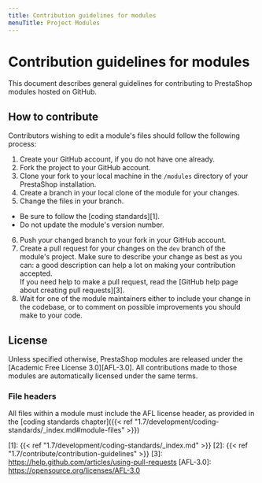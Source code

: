 ```yaml
---
title: Contribution guidelines for modules
menuTitle: Project Modules
---
```


# Contribution guidelines for modules

This document describes general guidelines for contributing to PrestaShop modules hosted on GitHub.

## How to contribute 

Contributors wishing to edit a module's files should follow the following process:

1. Create your GitHub account, if you do not have one already.
2. Fork the project to your GitHub account.
3. Clone your fork to your local machine in the ```/modules``` directory of your PrestaShop installation.
4. Create a branch in your local clone of the module for your changes.
5. Change the files in your branch.

  - Be sure to follow the [coding standards][1].
  - Do not update the module's version number.

6. Push your changed branch to your fork in your GitHub account.
7. Create a pull request for your changes on the `dev` branch of the module's project. Make sure to describe your change as best as you can: a good description can help a lot on making your contribution accepted.  
  If you need help to make a pull request, read the [GitHub help page about creating pull requests][3].
8. Wait for one of the module maintainers either to include your change in the codebase, or to comment on possible improvements you should make to your code.

## License

Unless specified otherwise, PrestaShop modules are released under the [Academic Free License 3.0][AFL-3.0]. All contributions made to those modules are automatically licensed under the same terms.

### File headers

All files within a module must include the AFL license header, as provided in the [coding standards chapter]({{< ref "1.7/development/coding-standards/_index.md#module-files" >}})
 

[report-issue]: https://github.com/PrestaShop/PrestaShop/issues/new/choose
[1]: {{< ref "1.7/development/coding-standards/_index.md" >}}
[2]: {{< ref "1.7/contribute/contribution-guidelines" >}}
[3]: https://help.github.com/articles/using-pull-requests
[AFL-3.0]: https://opensource.org/licenses/AFL-3.0


